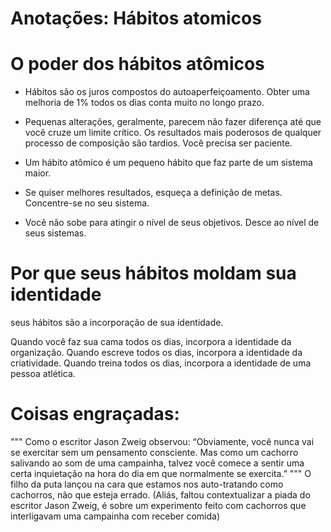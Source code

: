# Anotações: Hábitos atomicos

# O poder dos hábitos atômicos

- Hábitos são os juros compostos do autoaperfeiçoamento. Obter uma melhoria de 1% todos os dias conta muito no longo prazo.

- Pequenas alterações, geralmente, parecem não fazer diferença até que você cruze um limite crítico. Os resultados mais poderosos de qualquer processo de composição são tardios. Você precisa ser paciente.

- Um hábito atômico é um pequeno hábito que faz parte de um sistema maior.

- Se quiser melhores resultados, esqueça a definição de metas. Concentre-se no seu sistema.

- Você não sobe para atingir o nível de seus objetivos. Desce ao nível de seus sistemas.

# Por que seus hábitos moldam sua identidade

seus hábitos são a incorporação de sua identidade.

Quando você faz sua cama todos os dias, incorpora a identidade da organização. Quando escreve todos os dias, incorpora a identidade da criatividade. Quando treina todos os dias, incorpora a identidade de uma pessoa atlética.

# Coisas engraçadas:

"""
Como o escritor Jason Zweig observou: “Obviamente, você nunca vai se exercitar sem um pensamento consciente. Mas como um cachorro salivando ao som de uma campainha, talvez você comece a sentir uma certa inquietação na hora do dia em que normalmente se exercita.”
"""
O filho da puta lançou na cara que estamos nos auto-tratando como cachorros, não que esteja errado.
(Aliás, faltou contextualizar a piada do escritor Jason Zweig, é sobre um experimento feito com cachorros que interligavam uma campainha com receber comida)
